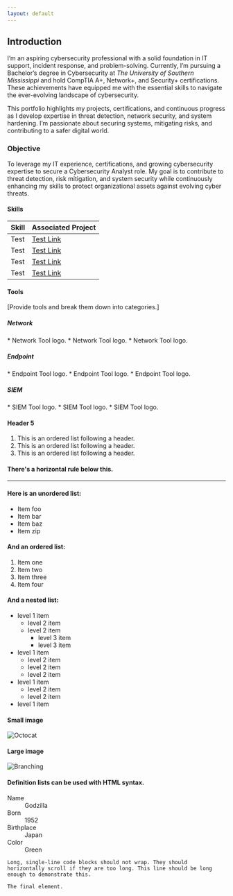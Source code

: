 ```yaml
---
layout: default
---
```


## Introduction

I’m an aspiring cybersecurity professional with a solid foundation in IT support, incident response, and problem-solving. Currently, I’m pursuing a Bachelor’s degree in Cybersecurity at <em>The University of Southern Mississippi</em> and hold CompTIA A+, Network+, and Security+ certifications. These achievements have equipped me with the essential skills to navigate the ever-evolving landscape of cybersecurity.

This portfolio highlights my projects, certifications, and continuous progress as I develop expertise in threat detection, network security, and system hardening. I’m passionate about securing systems, mitigating risks, and contributing to a safer digital world.

### Objective

To leverage my IT experience, certifications, and growing cybersecurity expertise to secure a Cybersecurity Analyst role. My goal is to contribute to threat detection, risk mitigation, and system security while continuously enhancing my skills to protect organizational assets against evolving cyber threats.

#### Skills

| Skill | Associated Project |
|:------------- |:------------------ |
| Test | <a href="https://google.com">Test Link</a> |
| Test | <a href="https://google.com">Test Link</a> |
| Test | <a href="https://google.com">Test Link</a> |
| Test | <a href="https://google.com">Test Link</a> |

#### Tools

[Provide tools and break them down into categories.]

##### Network
<div>
*   Network Tool logo.
*   Network Tool logo.
*   Network Tool logo.
</div>

##### Endpoint
<div>
*   Endpoint Tool logo.
*   Endpoint Tool logo.
*   Endpoint Tool logo.
</div>

##### SIEM
<div>
*   SIEM Tool logo.
*   SIEM Tool logo.
*   SIEM Tool logo.
</div>

#### Header 5

1.  This is an ordered list following a header.
2.  This is an ordered list following a header.
3.  This is an ordered list following a header.

#### There's a horizontal rule below this.

* * *

#### Here is an unordered list:

*   Item foo
*   Item bar
*   Item baz
*   Item zip

#### And an ordered list:

1.  Item one
1.  Item two
1.  Item three
1.  Item four

#### And a nested list:

- level 1 item
  - level 2 item
  - level 2 item
    - level 3 item
    - level 3 item
- level 1 item
  - level 2 item
  - level 2 item
  - level 2 item
- level 1 item
  - level 2 item
  - level 2 item
- level 1 item

#### Small image

![Octocat](https://github.githubassets.com/images/icons/emoji/octocat.png)

#### Large image

![Branching](https://guides.github.com/activities/hello-world/branching.png)


#### Definition lists can be used with HTML syntax.

<dl>
<dt>Name</dt>
<dd>Godzilla</dd>
<dt>Born</dt>
<dd>1952</dd>
<dt>Birthplace</dt>
<dd>Japan</dd>
<dt>Color</dt>
<dd>Green</dd>
</dl>

```
Long, single-line code blocks should not wrap. They should horizontally scroll if they are too long. This line should be long enough to demonstrate this.
```

```
The final element.
```
